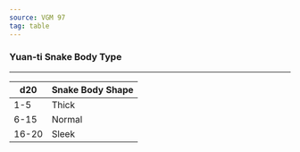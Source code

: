 ```yaml
---
source: VGM 97
tag: table
---
```


### Yuan-ti Snake Body Type
---
|d20|Snake Body Shape|
|----|------------|
|1-5|Thick|
|6-15|Normal|
|16-20|Sleek|
